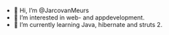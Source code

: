 - 👋 Hi, I’m @JarcovanMeurs
- 👀 I’m interested in web- and appdevelopment.
- 🌱 I’m currently learning Java, hibernate and struts 2.

<!---
JarcovanMeurs/JarcovanMeurs is a ✨ special ✨ repository because its `README.md` (this file) appears on your GitHub profile.
You can click the Preview link to take a look at your changes.
--->
